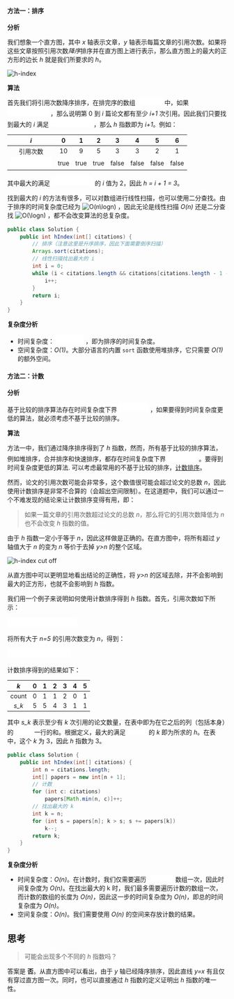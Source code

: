 #### 方法一：排序

**分析**

我们想象一个直方图，其中 *x* 轴表示文章，*y* 轴表示每篇文章的引用次数。如果将这些文章按照引用次数*降序*排序并在直方图上进行表示，那么直方图上的最大的正方形的边长 *h* 就是我们所要求的 *h*。

![h-index](https://pic.leetcode-cn.com/Figures/274_H_index.svg)


**算法**

首先我们将引用次数降序排序，在排完序的数组 ![\mathrm{citations} ](./p__mathrm{citations}_.png)  中，如果 ![\mathrm{citations}\[i\]\gti ](./p__mathrm{citations}_i__gt_i_.png) ，那么说明第 0 到 *i* 篇论文都有至少 *i+1* 次引用。因此我们只要找到最大的 *i* 满足 ![\mathrm{citations}\[i\]\gti ](./p__mathrm{citations}_i__gt_i_.png) ，那么 *h* 指数即为 *i+1*。例如：

| *i* | 0 | 1 | 2 | 3 | 4 | 5 | 6 |
|:------------------------------------:|:-----:|:-----:|:-----:|:----:|:----:|:----:|:----:|
| 引用次数 | 10 | 9 | 5 | 3 | 3 | 2 | 1 |
| ![\mathrm{citations}\[i\]\gti ](./p__mathrm{citations}_i__gt_i_.png)  | true | true | true | false | false | false | false |

其中最大的满足 ![\mathrm{citations}\[i\]\gti ](./p__mathrm{citations}_i__gt_i_.png)  的 *i* 值为 2，因此 *h = i + 1 = 3*。

找到最大的 *i* 的方法有很多，可以对数组进行线性扫描，也可以使用二分查找。由于排序的时间复杂度已经为 ![O(n\logn) ](./p__O_n_log_n__.png) ，因此无论是线性扫描 *O(n)* 还是二分查找 ![O(\logn) ](./p__O_log_n__.png) ，都不会改变算法的总复杂度。

```Java []
public class Solution {
    public int hIndex(int[] citations) {
        // 排序（注意这里是升序排序，因此下面需要倒序扫描）
        Arrays.sort(citations);
        // 线性扫描找出最大的 i
        int i = 0;
        while (i < citations.length && citations[citations.length - 1 - i] > i) {
            i++;
        }
        return i;
    }
}
```

**复杂度分析**

* 时间复杂度：![O(n\logn) ](./p__O_nlog_n__.png) ，即为排序的时间复杂度。
* 空间复杂度：*O(1)*。大部分语言的内置 `sort` 函数使用堆排序，它只需要 *O(1)* 的额外空间。

#### 方法二：计数

**分析**

基于比较的排序算法存在时间复杂度下界 ![O(n\logn) ](./p__O_nlog_n__.png) ，如果要得到时间复杂度更低的算法，就必须考虑不基于比较的排序。

**算法**

方法一中，我们通过降序排序得到了 *h* 指数，然而，所有基于比较的排序算法，例如堆排序，合并排序和快速排序，都存在时间复杂度下界 ![O(n\logn) ](./p__O_nlog_n__.png) 。要得到时间复杂度更低的算法. 可以考虑最常用的不基于比较的排序，[计数排序](https://baike.baidu.com/item/%E8%AE%A1%E6%95%B0%E6%8E%92%E5%BA%8F)。

然而，论文的引用次数可能会非常多，这个数值很可能会超过论文的总数 *n*，因此使用计数排序是非常不合算的（会超出空间限制）。在这道题中，我们可以通过一个不难发现的结论来让计数排序变得有用，即：

> 如果一篇文章的引用次数超过论文的总数 *n*，那么将它的引用次数降低为 *n* 也不会改变 *h* 指数的值。

由于 *h* 指数一定小于等于 *n*，因此这样做是正确的。在直方图中，将所有超过 *y* 轴值大于 *n* 的变为 *n* 等价于去掉 *y>n* 的整个区域。

![h-index cut off](https://pic.leetcode-cn.com/Figures/274_H_index_2.svg)


从直方图中可以更明显地看出结论的正确性，将 *y>n* 的区域去除，并不会影响到最大的正方形，也就不会影响到 *h* 指数。

我们用一个例子来说明如何使用计数排序得到 *h* 指数。首先，引用次数如下所示：

![\mathrm{citations}=\[1,3,2,3,100\] ](./p___mathrm{citations}_=__1,_3,_2,_3,_100___.png) 

将所有大于 *n=5* 的引用次数变为 *n*，得到：

![\mathrm{citations}=\[1,3,2,3,5\] ](./p___mathrm{citations}_=__1,_3,_2,_3,_5___.png) 

计数排序得到的结果如下：

|*k*   |  0   | 1   |   2 |   3 |   4 |   5 |
|:------:|:----:|:---:|:---:|:---:|:---:|:---:|
|count   |  0   | 1   |   1 |   2 |   0 |   1 |
|*s_k* |  5   | 5   |   4 |   3 |   1 |   1 |

其中 *s_k* 表示至少有 *k* 次引用的论文数量，在表中即为在它之后的列（包括本身）的 ![\mathrm{count} ](./p__mathrm{count}_.png)  一行的和。根据定义，最大的满足 ![k\leqs_k ](./p__k_leq_s_k_.png)  的 *k* 即为所求的 *h*。在表中，这个 *k* 为 3，因此 *h* 指数为 3。

```Java []
public class Solution {
    public int hIndex(int[] citations) {
        int n = citations.length;
        int[] papers = new int[n + 1];
        // 计数
        for (int c: citations)
            papers[Math.min(n, c)]++;
        // 找出最大的 k
        int k = n;
        for (int s = papers[n]; k > s; s += papers[k])
            k--;
        return k;
    }
}
```

**复杂度分析**

* 时间复杂度：*O(n)*。在计数时，我们仅需要遍历 ![\mathrm{citations} ](./p__mathrm{citations}_.png)  数组一次，因此时间复杂度为 *O(n)*。在找出最大的 k 时，我们最多需要遍历计数的数组一次，而计数的数组的长度为 *O(n)*，因此这一步的时间复杂度为 *O(n)*，即总的时间复杂度为 *O(n)*。
* 空间复杂度：*O(n)*。我们需要使用 *O(n)* 的空间来存放计数的结果。

## 思考

> 可能会出现多个不同的 *h* 指数吗？

答案是 **否**。从直方图中可以看出，由于 *y* 轴已经降序排序，因此直线 *y=x* 有且仅有穿过直方图一次。同时，也可以直接通过 *h* 指数的定义证明出 *h* 指数的唯一性。